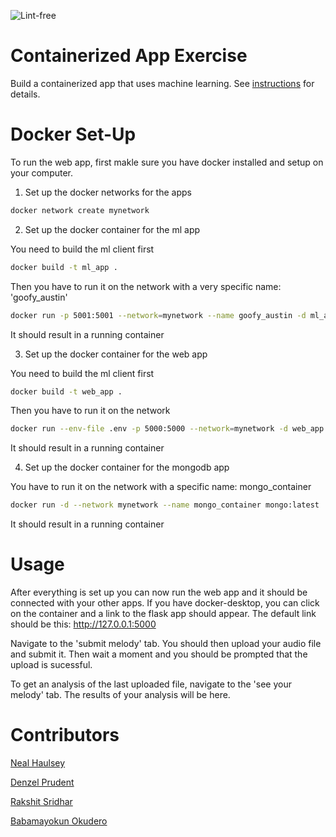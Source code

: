 ![Lint-free](https://github.com/nyu-software-engineering/containerized-app-exercise/actions/workflows/lint.yml/badge.svg)

# Containerized App Exercise

Build a containerized app that uses machine learning. See [instructions](./instructions.md) for details.


# Docker Set-Up

To run the web app, first makle sure you have docker installed and setup on your computer.

1. Set up the docker networks for the apps

```bash
docker network create mynetwork
```

2. Set up the docker container for the ml app


You need to build the ml client first

```bash
docker build -t ml_app .
```

Then you have to run it on the network with a very specific name: 'goofy_austin'

```bash
docker run -p 5001:5001 --network=mynetwork --name goofy_austin -d ml_app
```

It should result in a running container


3. Set up the docker container for the web app


You need to build the ml client first

```bash
docker build -t web_app .  
```

Then you have to run it on the network

```bash
docker run --env-file .env -p 5000:5000 --network=mynetwork -d web_app
```

It should result in a running container



4. Set up the docker container for the mongodb app

You have to run it on the network with a specific name: mongo_container

```bash
docker run -d --network mynetwork --name mongo_container mongo:latest                                         
```

It should result in a running container


# Usage

After everything is set up you can now run the web app and it should be connected with your other apps. If you have docker-desktop, you can click on the container and a link to the flask app should appear. The default link should be this: http://127.0.0.1:5000

Navigate to the 'submit melody' tab. You should then upload your audio file and submit it. Then wait a moment and you should be prompted that the upload is sucessful.

To get an analysis of the last uploaded file, navigate to the 'see your melody' tab. The results of your analysis will be here.

# Contributors
[Neal Haulsey](https://github.com/nhaulsey)

[Denzel Prudent](https://github.com/denprud)

[Rakshit Sridhar](https://github.com/RakSridhar23)

[Babamayokun Okudero](https://github.com/Mokudero)




